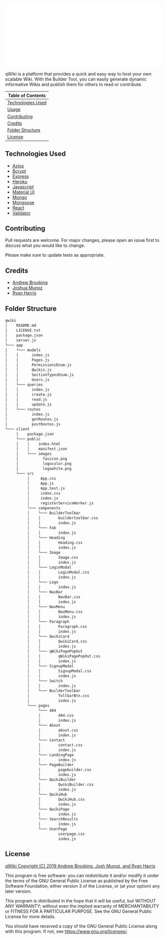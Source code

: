 
![logo](client/public/images/logowhite.png)

qWiki is a platform that provides a quick and easy way to host your own scalable Wiki. With the Builder Tool, you can easily generate dynamic informative Wikis and publish them for others to read or contribute.


| Table of Contents |
| ------------- |
| [Technologies Used](https://github.com/ragobash/qwiki#technologies-used) |
| [Usage](https://github.com/ragobash/qwiki#usage) |
| [Contributing](https://github.com/ragobash/qwiki#contributing) |
| [Credits](https://github.com/ragobash/qwiki#credits) |
| [Folder Structure](https://github.com/ragobash/qwiki#folder-structure) |
| [License](https://github.com/ragobash/qwiki#license) |


## Technologies Used
* [Axios](https://www.npmjs.com/package/axios)
* [Bcrypt](https://www.npmjs.com/package/bcrypt)
* [Express](https://expressjs.com/)
* [Heroku](https://devcenter.heroku.com/categories/reference)
* [Javascript](https://devdocs.io/javascript/)
* [Material UI](https://material-ui.com/)
* [Mongo](https://docs.mongodb.com/)
* [Mongoose](https://mongoosejs.com/docs/api.html)
* [React](https://reactjs.org/docs/getting-started.html)
* [Validator](https://www.npmjs.com/package/validator)

## Contributing
Pull requests are welcome. For major changes, please open an issue first to discuss what you would like to change.

Please make sure to update tests as appropriate.

## Credits
* [Andrew Brooking](https://github.com/AndrewBrooking)
* [Joshua Munoz](https://github.com/Joshmunoz63)
* [Ryan Harris](https://github.com/ragobash)

## Folder Structure
```
qwiki
│    README.md
│    LICENSE.txt
│    package.json
│    server.js
└─── app
│    └─── models
│    │      index.js
│    │      Pages.js
│    │      PermissionsEnum.js
│    │      Qwikis.js
│    │      SectionTypesEnum.js
│    │      Users.js
│    └─── queries
│    │      index.js
│    │      create.js
│    │      read.js
│    │      update.js
│    └─── routes
│           index.js
│           getRoutes.js
|           postRoutes.js
└─── client
     │    package.json
     └─── public
     │    │    index.html
     │    │    manifest.json
     │    └─── images
     │           favicon.png
     │           logocolor.png
     │           logowhite.png
     └─── src
          │     App.css
          │     App.js
          │     App.test.js
          │     index.css
          │     index.js
          │     registerServiceWorker.js
          └─── components
          │    └─── BuilderToolbar
          │    │        buildertoolbar.css
          │    │        index.js
          │    └─── Fab
          │    │        index.js
          │    └─── Heading
          │    │        Heading.css
          │    │        index.js
          │    └─── Image
          │    │        Image.css
          │    │        index.js
          │    └─── LoginModal
          │    │        LoginModal.css
          │    │        index.js
          │    └─── Logo
          │    │        index.js
          │    └─── NavBar
          │    │        NavBar.css
          │    │        index.js
          │    └─── NavMenu
          │    │        NavMenu.css
          │    │        index.js
          │    └─── Paragraph
          │    │        Paragraph.css
          │    │        index.js
          │    └─── QwikiCard
          │    │        QwikiCard.css
          │    │        index.js
          │    └─── qWikiPagePopOut
          │    │        qWikiPagePopOut.css
          │    │        index.js
          │    └─── SignupModal
          │    │        SignupModal.css
          │    │        index.js
          │    └─── Switch
          │    │        index.js
          │    └─── BuilderToolbar
          │             TollbarBtn.css
          │             index.js
          └─── pages
               └─── 404
               │        404.css
               │        index.js
               └─── About
               │        about.css
               │        index.js
               └─── Contact
               │        contact.css
               │        index.js
               └─── LandingPage
               │        index.js
               └─── PageBuilder
               │        pagebuilder.css
               │        index.js
               └─── QwikiBuilder
               │        QwikiBuilder.css
               │        index.js
               └─── QwikiHub
               │        QwikiHub.css
               │        index.js
               └─── QwikiPage
               │        index.js
               └─── SearchResults
               │        index.js
               └─── UserPage
                        userpage.css
                        index.js

```

## License
[qWiki Copyright (C) 2019  Andrew Brooking, Josh Munoz, and Ryan Harris](https://github.com/ragobash/qwiki/blob/master/LICENSE.txt)

This program is free software: you can redistribute it and/or modify
it under the terms of the GNU General Public License as published by
the Free Software Foundation, either version 3 of the License, or
(at your option) any later version.

This program is distributed in the hope that it will be useful,
but WITHOUT ANY WARRANTY; without even the implied warranty of
MERCHANTABILITY or FITNESS FOR A PARTICULAR PURPOSE.  See the
GNU General Public License for more details.

You should have received a copy of the GNU General Public License
along with this program.  If not, see <https://www.gnu.org/licenses/>.
